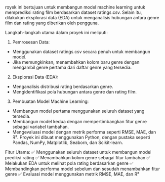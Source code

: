 royek ini bertujuan untuk membangun model machine learning untuk memprediksi rating film berdasarkan dataset ratings.csv. Selain itu, dilakukan eksplorasi data (EDA) untuk menganalisis hubungan antara genre film dan rating yang diberikan oleh pengguna.

Langkah-langkah utama dalam proyek ini meliputi:

1. Pemrosesan Data:
- Menggunakan dataset ratings.csv secara penuh untuk membangun model.
- Jika memungkinkan, menambahkan kolom baru genre dengan mengambil genre pertama dari daftar genre yang tersedia.
2. Eksplorasi Data (EDA):
- Menganalisis distribusi rating berdasarkan genre.
- Mengidentifikasi pola hubungan antara genre dan rating film.
3. Pembuatan Model Machine Learning:
- Membangun model pertama menggunakan seluruh dataset yang tersedia.
- Membangun model kedua dengan mempertimbangkan fitur genre sebagai variabel tambahan.
- Mengevaluasi model dengan metrik performa seperti RMSE, MAE, dan R².
Proyek ini dibuat menggunakan Python, dengan pustaka seperti Pandas, NumPy, Matplotlib, Seaborn, dan Scikit-learn.

Fitur Utama:
✅ Menggunakan seluruh dataset untuk membangun model prediksi rating
✅ Menambahkan kolom genre sebagai fitur tambahan
✅ Melakukan EDA untuk melihat pola rating berdasarkan genre
✅ Membandingkan performa model sebelum dan sesudah menambahkan fitur genre
✅ Evaluasi model menggunakan metrik RMSE, MAE, dan R²

